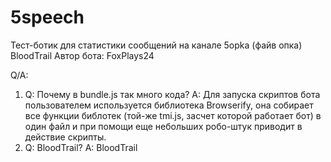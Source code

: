 # 5speech

Тест-ботик для статистики сообщений на канале 5opka (файв опка) BloodTrail
Автор бота: FoxPlays24

Q/A:
1) Q: Почему в bundle.js так много кода?
A: Для запуска скриптов бота пользователем используется библиотека Browserify, она собирает все функции библотек (той-же tmi.js, засчет которой работает бот) в один файл и при помощи еще небольших робо-штук приводит в действие скрипты.
2) Q: BloodTrail?
A: BloodTrail
